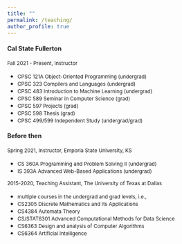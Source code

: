 ```yaml
---
title: ""
permalink: /teaching/
author_profile: true
---
```

#### Cal State Fullerton
<small>Fall 2021 - Present, Instructor</small>
* <small>CPSC 121A Object-Oriented Programming (undergrad)</small>
* <small>CPSC 323 Compilers and Languages (undergrad)</small>
* <small>CPSC 483 Introduction to Machine Learning (undergrad)</small>
* <small>CPSC 589 Seminar in Computer Science (grad)</small>
* <small>CPSC 597 Projects (grad)</small>
* <small>CPSC 598 Thesis (grad)</small>
* <small>CPSC 499/599 Independent Study (undergrad/grad)</small>


#### Before then
<small>Spring 2021, Instructor, Emporia State University, KS</small>
* <small>CS 360A Programming and Problem Solving II (undergrad)</small>
* <small>IS 393A Advanced Web-Based Applications (undergrad)</small>

<small>2015-2020, Teaching Assistant, The University of Texas at Dallas</small>
* <small>multiple courses in the undergrad and grad levels, i.e.,</small>
* <small>CS2305 Discrete Mathematics and Its Applications</small>
* <small>CS4384 Automata Theory</small>
* <small>CS/STAT6301 Advanced Computational Methods for Data Science</small>
* <small>CS6363 Design and analysis of Computer Algorithms</small>
* <small>CS6364 Artificial Intelligence</small>

